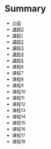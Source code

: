 # Summary

* [介绍](README.md)
* [课程0](lesson0/README.md)
* [课程1](lesson1/README.md)
* [课程2](lesson2/README.md)
* [课程3](lesson3/README.md)
* [课程4](lesson4/README.md)
* [课程5](lesson5/READEME.md)
* 课程6
* 课程7
* 课程8
* 课程9
* 课程10
* 课程11
* 课程12
* 课程13
* 课程14
* 课程15
* 课程16
* 课程17
* 课程18

